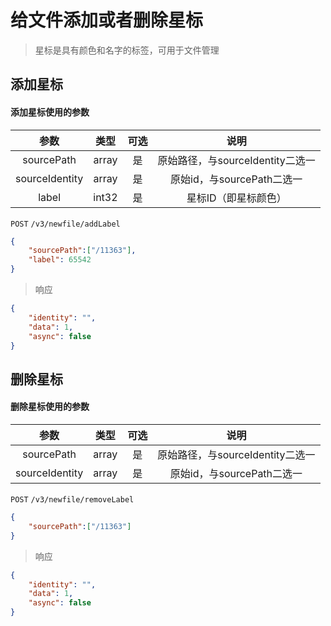 # 给文件添加或者删除星标

> 星标是具有颜色和名字的标签，可用于文件管理

## 添加星标

#### 添加星标使用的参数

|  参数  	|  类型  	| 可选 	|           说明           	|
|:------:	|:------:	|:----:	|:------------------------:	|
|  sourcePath  	| array<string> 	|  是  	|  原始路径，与sourceIdentity二选一  	|
|  sourceIdentity  	| array<string> 	|  是  	|        原始id，与sourcePath二选一    	|
| label	| int32 	|  是  	| 星标ID（即星标颜色） 	|



```POST``` ```/v3/newfile/addLabel```

```json
{
	"sourcePath":["/11363"],
	"label": 65542
}
```


> 响应

```json
{
    "identity": "",
    "data": 1,
    "async": false
}
```


## 删除星标

#### 删除星标使用的参数

|  参数  	|  类型  	| 可选 	|           说明           	|
|:------:	|:------:	|:----:	|:------------------------:	|
|  sourcePath  	| array<string> 	|  是  	|  原始路径，与sourceIdentity二选一  	|
|  sourceIdentity  	| array<string> 	|  是  	|        原始id，与sourcePath二选一    	|



```POST``` ```/v3/newfile/removeLabel```

```json
{
	"sourcePath":["/11363"]
}
```


> 响应

```json
{
    "identity": "",
    "data": 1,
    "async": false
}
```

